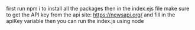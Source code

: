 first run npm i to install all the packages
then in the index.ejs file make sure to get the API key from the api site: https://newsapi.org/ and fill in the apiKey variable
then you can run the index.js using node
